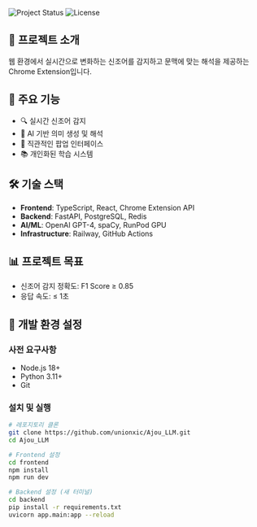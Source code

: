 ![Project Status](https://img.shields.io/badge/status-in%20development-yellow)
![License](https://img.shields.io/badge/license-MIT-blue)

## 📝 프로젝트 소개
웹 환경에서 실시간으로 변화하는 신조어를 감지하고 문맥에 맞는 해석을 제공하는 Chrome Extension입니다.

## 🎯 주요 기능
- 🔍 실시간 신조어 감지
- 🤖 AI 기반 의미 생성 및 해석
- 💬 직관적인 팝업 인터페이스
- 📚 개인화된 학습 시스템

## 🛠️ 기술 스택
- **Frontend**: TypeScript, React, Chrome Extension API
- **Backend**: FastAPI, PostgreSQL, Redis
- **AI/ML**: OpenAI GPT-4, spaCy, RunPod GPU
- **Infrastructure**: Railway, GitHub Actions

## 📊 프로젝트 목표
- 신조어 감지 정확도: F1 Score ≥ 0.85
- 응답 속도: ≤ 1초

## 🚀 개발 환경 설정
### 사전 요구사항
- Node.js 18+
- Python 3.11+
- Git

### 설치 및 실행
```bash
# 레포지토리 클론
git clone https://github.com/unionxic/Ajou_LLM.git
cd Ajou_LLM

# Frontend 설정
cd frontend
npm install
npm run dev

# Backend 설정 (새 터미널)
cd backend
pip install -r requirements.txt
uvicorn app.main:app --reload




